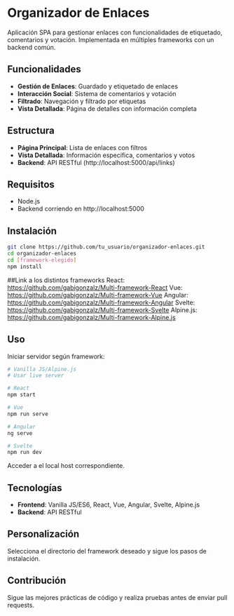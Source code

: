 # Organizador de Enlaces

Aplicación SPA para gestionar enlaces con funcionalidades de etiquetado, comentarios y votación. Implementada en múltiples frameworks con un backend común.

## Funcionalidades

- **Gestión de Enlaces**: Guardado y etiquetado de enlaces
- **Interacción Social**: Sistema de comentarios y votación
- **Filtrado**: Navegación y filtrado por etiquetas
- **Vista Detallada**: Página de detalles con información completa

## Estructura

- **Página Principal**: Lista de enlaces con filtros
- **Vista Detallada**: Información específica, comentarios y votos
- **Backend**: API RESTful (http://localhost:5000/api/links)

## Requisitos

- Node.js
- Backend corriendo en http://localhost:5000

## Instalación

```bash
git clone https://github.com/tu_usuario/organizador-enlaces.git
cd organizador-enlaces
cd [framework-elegido]
npm install
```

##Link a los distintos frameworks
React: https://github.com/gabigonzalz/Multi-framework-React
Vue: https://github.com/gabigonzalz/Multi-framework-Vue
Angular: https://github.com/gabigonzalz/Multi-framework-Angular
Svelte: https://github.com/gabigonzalz/Multi-framework-Svelte
Alpine.js: https://github.com/gabigonzalz/Multi-framework-Alpine.js


## Uso

Iniciar servidor según framework:

```bash
# Vanilla JS/Alpine.js
# Usar live server

# React
npm start

# Vue
npm run serve

# Angular
ng serve

# Svelte
npm run dev
```

Acceder a el local host correspondiente.

## Tecnologías

- **Frontend**: Vanilla JS/ES6, React, Vue, Angular, Svelte, Alpine.js
- **Backend**: API RESTful

## Personalización

Selecciona el directorio del framework deseado y sigue los pasos de instalación.

## Contribución

Sigue las mejores prácticas de código y realiza pruebas antes de enviar pull requests.
